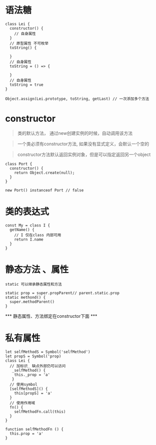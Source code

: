 # 语法糖
```
class Lei {
  constructor() {
    // 自身属性
  }
  // 原型属性 不可枚举
  toString() {

  }
  // 自身属性
  toString = () => {

  }
  // 自身属性
  toString = true
}

Object.assign(Lei.prototype, toString, getLast) // 一次添加多个方法
```

# constructor

> 类的默认方法， 通过new创建实例的时候，自动调用该方法

> 一个类必须有constructor方法, 如果没有显式定义，会默认一个空的

>constructor方法默认返回实例对象，但是可以指定返回另一个object

```
class Port {
  constructor() {
    return Object.create(null);
  }
}

new Port() instanceof Port // false
```

# 类的表达式
```
const My = class I {
  getName() {
    // I 仅在class 内部可用
    return I.name
  }
}

```

# 静态方法 、属性


```
static 可以继承静态属性和方法

static prop = super.propParent// parent.static.prop
static methond() {
  super.methodParent()
}

```
*** 静态属性、方法绑定在constructor下面 ***


# 私有属性

```
let selfMethodS = Symbol('selfMethod')
let propS = Symbol('prop)
class Lei {
  // 加标识_ 缺点外部仍可以访问
   _selfMethod() {
    this._prop = 'a'
   }
  // 使用symbol
  [selfMethodS]() {
    this[propS] = 'a'
  }
  // 使用作用域
  fn() {
    selfMethodFn.call(this)
  }
}

function selfMethodFn () {
  this.prop = 'a'
}
```